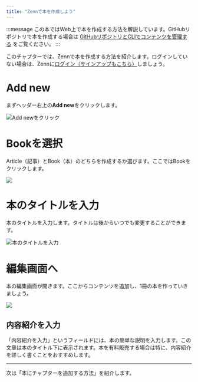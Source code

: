 ```yaml
---
title: "Zennで本を作成しよう"
---
```



:::message
この本ではWeb上で本を作成する方法を解説しています。GitHubリポジトリで本を作成する場合は
[GitHubリポジトリとCLIでコンテンツを管理する](https://zenn.dev/zenn/articles/zenn-cli-guide) をご覧ください。
:::


このチャプターでは、Zennで本を作成する方法を紹介します。ログインしていない場合は、Zennに[ログイン（サインアップもこちら）](https://zenn.dev/enter)しましょう。


# Add new
まずヘッダー右上の**Add new**をクリックします。

![Add newをクリック](https://storage.googleapis.com/zenn-user-upload/fefra0s3oe3wyjed4idq3lifwc6j)



# Bookを選択
Article（記事）とBook（本）のどちらを作成するか選びます。ここではBookをクリックします。

![](https://storage.googleapis.com/zenn-user-upload/jfr4m7zdbi6gl6r3w4u6eafd057l)

# 本のタイトルを入力
本のタイトルを入力します。タイトルは後からいつでも変更することができます。

![本のタイトルを入力](https://storage.googleapis.com/zenn-user-upload/r5axkwhbqffzkxv8lkalixvry59o)

# 編集画面へ
本の編集画面が開きます。ここからコンテンツを追加し、1冊の本を作っていきましょう。

![](https://storage.googleapis.com/zenn-user-upload/1kv8kxxu4ydtytsgjzx2luc6o1xv)

## 内容紹介を入力
「内容紹介を入力」というフィールドには、本の簡単な説明を入力します。この文章は本のタイトル下に表示されます。本を有料販売する場合は特に、内容紹介を詳しく書くことをおすすめします。

---

次は「本にチャプターを追加する方法」を紹介します。
